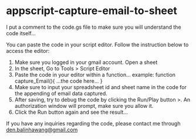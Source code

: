 # appscript-capture-email-to-sheet
I put a comment to the code.gs file to make sure you will understand the code itself...

You can paste the code in your script editor. Follow the instruction below to access the editor:
1. Make sure you logged in your gmail account. Open a sheet
2. In the sheet, Go to Tools > Script Editor
3. Paste the code in your editor within a function...
  example: 
  function capture_Email(){
   ...the code here...
  }
4. Make sure to input your spreadsheet id and sheet name in the code for the appending of email data captured.
5. After saving, try to debug the code by clicking the Run/Play button >. An authorization window will prompt, make sure you allow it.
6. Click the Run button again and see the result...

If you have any inquiries regarding the code, please contact me through den.balinhawang@gmail.com
